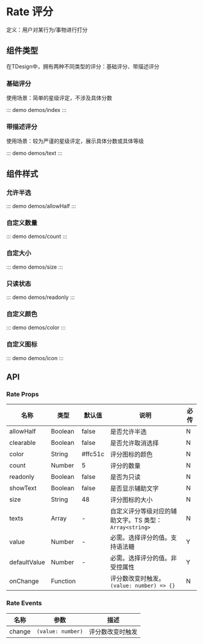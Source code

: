 # Rate 评分

定义：用户对某行为/事物进行打分

## 组件类型

在TDesign中，拥有两种不同类型的评分：基础评分、带描述评分

### 基础评分

使用场景：简单的星级评定，不涉及具体分数

::: demo demos/index
:::


### 带描述评分

使用场景：较为严谨的星级评定，展示具体分数或具体等级

::: demo demos/text
:::


## 组件样式

### 允许半选

::: demo demos/allowHalf
:::


### 自定义数量

::: demo demos/count
:::

### 自定大小

::: demo demos/size
:::

### 只读状态

::: demo demos/readonly
:::

### 自定义颜色

::: demo demos/color
:::

### 自定义图标

::: demo demos/icon
:::

## API

### Rate Props
名称 | 类型 | 默认值 | 说明 | 必传
-- | -- | -- | -- | --
allowHalf | Boolean | false | 是否允许半选 | N
clearable | Boolean | false | 是否允许取消选择 | N
color | String | #ffc51c | 评分图标的颜色 | N
count | Number | 5 | 评分的数量 | N
readonly | Boolean | false | 是否为只读 | N
showText | Boolean | false | 是否显示辅助文字 | N
size | String | 48 | 评分图标的大小 | N
texts | Array | - | 自定义评分等级对应的辅助文字。TS 类型：`Array<string>` | N
value | Number | - | 必需。选择评分的值。支持语法糖 | Y
defaultValue | Number | - | 必需。选择评分的值。非受控属性 | Y
onChange | Function |  | 评分数改变时触发。`(value: number) => {}` | N

### Rate Events
名称 | 参数 | 描述
-- | -- | --
change | `(value: number)` | 评分数改变时触发
